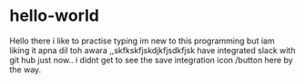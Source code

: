 # hello-world
Hello there i like to practise typing im new to this programming but iam liking it
apna dil toh awara ,,skfkskfjskdjkfjsdkfjsk
have integrated slack with git hub just now.. i didnt get to see the save integration icon /button here by the way.

